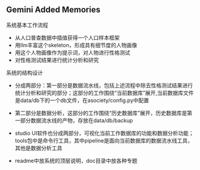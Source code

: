 ## Gemini Added Memories
系统基本工作流程
- 从人口普查数据中插值获得一个人口样本框架
- 用llm丰富这个skeleton，形成具有细节度的人物画像
- 用这个人物画像作为提示词，对人物进行性格测试
- 对性格测试结果进行统计分析和研究

系统的结构设计
- 分成两部分：第一部分是数据流水线，包括上述流程中除去性格测试结果进行统计分析和研究的部分；这部分的工作围绕“当前数据库”展开,当前数据库文件是data/db下的一个db文件，在asociety/config.py中配置
- 第二部分是数据分析，这部分的工作围绕“历史数据库”展开，历史数据库是第一部分数据流水线的产物，存放在data/db/backup
- studio UI软件也分成两部分，可视化当前工作数据库的功能和数据分析功能；tools包中是命令行工具，其中pipeline是面向当前数据库的数据流水线工具，其他是数据分析工具  

- readme中放系统的顶层说明，doc目录中放各种专题